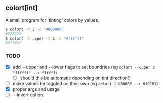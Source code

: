 ## colort[int]

A small program for 'tinting' colors by values.

``` sh
$ colort -t 2 -c "#000000"
#222222
$ colort -l upper -t 2 -c "#ffffff"
#ffffff
```


### TODO ###

- [x] add --upper and --lower flags to set boundries (eg `colort --upper 3 "ffffff" --> ffffff`)
	- [  ] should this be automatic depending on tint direction?
- [ ] make values be toggled on their own (eg `colort 1 000000 --> 010101`)
- [x] proper args and usage
- [ ] --invert option.
